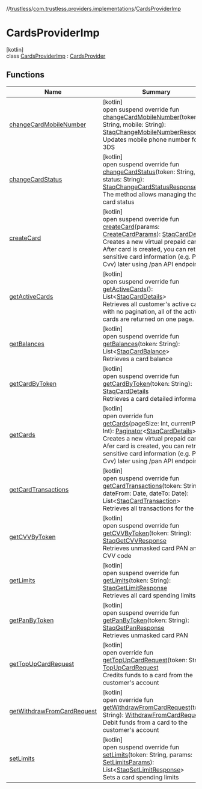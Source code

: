 //[trustless](../../../index.md)/[com.trustless.providers.implementations](../index.md)/[CardsProviderImp](index.md)

# CardsProviderImp

[kotlin]\
class [CardsProviderImp](index.md) : [CardsProvider](../../com.trustless.providers/-cards-provider/index.md)

## Functions

| Name | Summary |
|---|---|
| [changeCardMobileNumber](change-card-mobile-number.md) | [kotlin]<br>open suspend override fun [changeCardMobileNumber](change-card-mobile-number.md)(token: String, mobile: String): [StaqChangeMobileNumberResponse](../../com.trustless.requests.cards/-staq-change-mobile-number-response/index.md)<br>Updates mobile phone number for 3DS |
| [changeCardStatus](change-card-status.md) | [kotlin]<br>open suspend override fun [changeCardStatus](change-card-status.md)(token: String, status: String): [StaqChangeCardStatusResponse](../../com.trustless.requests.cards/-staq-change-card-status-response/index.md)<br>The method allows managing the card status |
| [createCard](create-card.md) | [kotlin]<br>open suspend override fun [createCard](create-card.md)(params: [CreateCardParams](../../com.trustless.requests.cards.createCard/-create-card-params/index.md)): [StaqCardDetails](../../com.trustless.requests.cards/-staq-card-details/index.md)<br>Creates a new virtual prepaid card. After card is created, you can retrieve sensitive card information (e.g. Pan. Cvv) later using /pan API endpoint. |
| [getActiveCards](get-active-cards.md) | [kotlin]<br>open suspend override fun [getActiveCards](get-active-cards.md)(): List&lt;[StaqCardDetails](../../com.trustless.requests.cards/-staq-card-details/index.md)&gt;<br>Retrieves all customer's active cards with no pagination, all of the active cards are returned on one page. |
| [getBalances](get-balances.md) | [kotlin]<br>open suspend override fun [getBalances](get-balances.md)(token: String): List&lt;[StaqCardBalance](../../com.trustless.requests.cards/-staq-card-balance/index.md)&gt;<br>Retrieves a card balance |
| [getCardByToken](get-card-by-token.md) | [kotlin]<br>open suspend override fun [getCardByToken](get-card-by-token.md)(token: String): [StaqCardDetails](../../com.trustless.requests.cards/-staq-card-details/index.md)<br>Retrieves a card detailed information |
| [getCards](get-cards.md) | [kotlin]<br>open override fun [getCards](get-cards.md)(pageSize: Int, currentPage: Int): [Paginator](../../com.trustless.paginator/-paginator/index.md)&lt;[StaqCardDetails](../../com.trustless.requests.cards/-staq-card-details/index.md)&gt;<br>Creates a new virtual prepaid card. Afer card is created, you can retrieve sensitive card information (e.g. Pan. Cvv) later using /pan API endpoint. |
| [getCardTransactions](get-card-transactions.md) | [kotlin]<br>open suspend override fun [getCardTransactions](get-card-transactions.md)(token: String, dateFrom: Date, dateTo: Date): List&lt;[StaqCardTransaction](../../com.trustless.requests.cards/-staq-card-transaction/index.md)&gt;<br>Retrieves all transactions for the card |
| [getCVVByToken](get-c-v-v-by-token.md) | [kotlin]<br>open suspend override fun [getCVVByToken](get-c-v-v-by-token.md)(token: String): [StaqGetCVVResponse](../../com.trustless.requests.cards/-staq-get-c-v-v-response/index.md)<br>Retrieves unmasked card PAN and CVV code |
| [getLimits](get-limits.md) | [kotlin]<br>open suspend override fun [getLimits](get-limits.md)(token: String): [StaqGetLimitResponse](../../com.trustless.requests.cards/-staq-get-limit-response/index.md)<br>Retrieves all card spending limits |
| [getPanByToken](get-pan-by-token.md) | [kotlin]<br>open suspend override fun [getPanByToken](get-pan-by-token.md)(token: String): [StaqGetPanResponse](../../com.trustless.requests.cards/-staq-get-pan-response/index.md)<br>Retrieves unmasked card PAN |
| [getTopUpCardRequest](get-top-up-card-request.md) | [kotlin]<br>open override fun [getTopUpCardRequest](get-top-up-card-request.md)(token: String): [TopUpCardRequest](../../com.trustless.requests.cards.topUp/-top-up-card-request/index.md)<br>Credits funds to a card from the customer's account |
| [getWithdrawFromCardRequest](get-withdraw-from-card-request.md) | [kotlin]<br>open override fun [getWithdrawFromCardRequest](get-withdraw-from-card-request.md)(token: String): [WithdrawFromCardRequest](../../com.trustless.requests.cards.withdraw/-withdraw-from-card-request/index.md)<br>Debit funds from a card to the customer's account |
| [setLimits](set-limits.md) | [kotlin]<br>open suspend override fun [setLimits](set-limits.md)(token: String, params: [SetLimitsParams](../../com.trustless.requests.cards.setLimits/-set-limits-params/index.md)): List&lt;[StaqSetLimitResponse](../../com.trustless.requests.cards/-staq-set-limit-response/index.md)&gt;<br>Sets a card spending limits |
